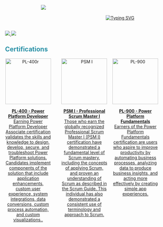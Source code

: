 <p align="center">

<div style="display: flex; justify-conent: space-between;">
    <div style="text-align: center; width: 60%">
        <a href="https://github.com/mrchriwo">
        <img src="https://github-stats-alpha.vercel.app/api?username=mrchriwo&cc=22272e&tc=37BCF6&ic=fff&bc=0000">
        </a>
    </div>

<div style="text-align: center; width: 60%">
    </br>
    </br>
    <a href="https://github.com/mrchriwo"><img src="https://readme-typing-svg.demolab.com?font=Fira+Code&duration=1800&pause=680&center=true&vCenter=true&multiline=true&random=false&width=520&height=80&lines=Christopher+Wolf;Data+Science+Student+%26+Full+Stack+Developer;AI+%7C+Cloud+Development+%7C+Process+Automation" alt="Typing SVG" /></a></a>
</div>

 </div>

</div>

<br/>
<br/>

<a href="https://www.linkedin.com/in/christopher-wolf-6143b422b/">
    <img src="https://img.shields.io/badge/-Linkedin-blue?style=flat-square&logo=linkedin">
</a>
<a href="mailto:christopher-wolf@outlook.de">
    <img src="https://img.shields.io/badge/-Email-red?style=flat-square&logo=gmail&logoColor=white">
</a>


<h2 style="color: #2990a6;"> Certifications </h2>

<div style="display: flex; justify-content: space-between;">

  <div style="text-align: center; width: 30%">
    <a href="https://www.credly.com/badges/ec1b7554-f4a7-46fa-9ad0-2b3c4840627a" target="_blank">
    <img src="https://images.credly.com/size/680x680/images/2723937e-7860-4f43-bd2b-3c143b913c3b/power-platform-developer-600x600.png" alt="PL-400r" width="150">
    <p><strong>PL-400 - Power Platform Developer</strong><br>Earning Power Platform Developer Associate certification validates the skills and knowledge to design, develop, secure, and troubleshoot Power Platform solutions. Candidates implement components of the solution that include application enhancements, custom user experience, system integrations, data conversions, custom process automation, and custom visualizations..</p>
  </div>

  <div style="text-align: center; width: 30%">
    <a href="https://www.credly.com/badges/5d4e0609-27c4-4390-baf9-9353c91e5650" target="_blank">
    <img src="https://images.credly.com/size/680x680/images/a2790314-008a-4c3d-9553-f5e84eb359ba/image.png" alt="PSM I" width="150">
    <p><strong>PSM I - Professional Scrum Master I</strong><br>Those who earn the globally recognized Professional Scrum Master I (PSM I) certification have demonstrated a fundamental level of Scrum mastery, including the concepts of applying Scrum, and proven an understanding of Scrum as described in the Scrum Guide. This individual has also demonstrated a consistent use of terminology and approach to Scrum.</p>
    </a>
  </div>

 <div style="text-align: center; width: 30%">
    <a href="https://www.credly.com/badges/85b790fb-58b2-4fac-a7c1-9fe4d5ad64dd" target="_blank">
    <img src="https://images.credly.com/size/680x680/images/2a6251f2-737b-4bf6-9190-d77570cc76fc/CERT-Fundamentals-Power-Platform.png" alt="PL-900" width="150">
    <p><strong>PL-900 - Power Platform Fundamentals</strong><br>Earners of the Power Platform Fundamentals certification are users who aspire to improve productivity by automating business processes, analyzing data to produce business insights, and acting more effectively by creating simple app experiences.</p>
    </a>
  </div>
</div>
</p>